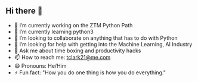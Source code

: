 ## Hi there 👋

- 🔭 I’m currently working on the ZTM Python Path
- 🌱 I’m currently learning python3
- 👯 I’m looking to collaborate on anything that has to do with Python
- 🤔 I’m looking for help with getting into the Machine Learning, AI Industry
- 💬 Ask me about time boxing and productivity hacks
- 📫 How to reach me: tclark21@me.com
- 😄 Pronouns: He/Him
- ⚡ Fun fact: "How you do one thing is how you do everything."
